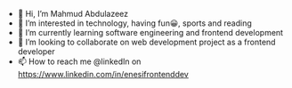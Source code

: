 - 👋 Hi, I’m Mahmud Abdulazeez
- 👀 I’m interested in technology, having fun😀, sports and reading
- 🌱 I’m currently learning software engineering and frontend development
- 💞️ I’m looking to collaborate on web development project as a frontend developer
- 📫 How to reach me @linkedIn on https://www.linkedin.com/in/enesifrontenddev

<!---
Mahmud1087/Mahmud1087 is a ✨ special ✨ repository because its `README.md` (this file) appears on your GitHub profile.
You can click the Preview link to take a look at your changes.
--->
